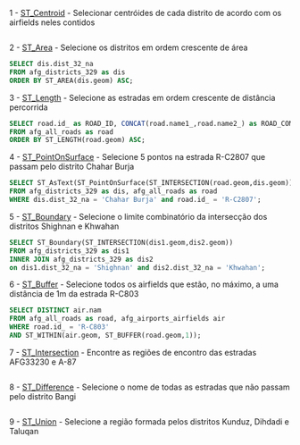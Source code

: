 1 - [ST_Centroid](http://postgis.net/docs/ST_Centroid.html) - Selecionar centróides de cada distrito de acordo com os airfields neles contidos

```sql

```

2 - [ST_Area](http://postgis.net/docs/ST_Area.html) - Selecione os distritos em ordem crescente de área

```sql
SELECT dis.dist_32_na
FROM afg_districts_329 as dis
ORDER BY ST_AREA(dis.geom) ASC;
```

3 - [ST_Length](http://postgis.net/docs/ST_Length.html) - Selecione as estradas em ordem crescente de distância percorrida

```sql
SELECT road.id_ as ROAD_ID, CONCAT(road.name1_,road.name2_) as ROAD_COMPLETE_NAME
FROM afg_all_roads as road
ORDER BY ST_LENGTH(road.geom) ASC;
```

4 - [ST_PointOnSurface](http://postgis.net/docs/ST_PointOnSurface.html) - Selecione 5 pontos na estrada R-C2807 que passam pelo distrito Chahar Burja

```sql
SELECT ST_AsText(ST_PointOnSurface(ST_INTERSECTION(road.geom,dis.geom)))
FROM afg_districts_329 as dis, afg_all_roads as road
WHERE dis.dist_32_na = 'Chahar Burja' and road.id_ = 'R-C2807';
```

5 - [ST_Boundary](http://postgis.net/docs/ST_Boundary.html) - Selecione o limite combinatório da intersecção dos distritos Shighnan e Khwahan

```sql
SELECT ST_Boundary(ST_INTERSECTION(dis1.geom,dis2.geom))
FROM afg_districts_329 as dis1
INNER JOIN afg_districts_329 as dis2
on dis1.dist_32_na = 'Shighnan' and dis2.dist_32_na = 'Khwahan';
```

6 - [ST_Buffer](http://postgis.net/docs/ST_Buffer.html) - Selecione todos os airfields que estão, no máximo, a uma distância de 1m da estrada R-C803

```sql
SELECT DISTINCT air.nam
FROM afg_all_roads as road, afg_airports_airfields air
WHERE road.id_ = 'R-C803'
AND ST_WITHIN(air.geom, ST_BUFFER(road.geom,1));
```

7 - [ST_Intersection](http://postgis.net/docs/ST_Intersection.html) - Encontre as regiões de encontro das estradas AFG33230 e A-87

```sql

```

8 - [ST_Difference](http://postgis.net/docs/ST_Difference.html) - Selecione o nome de todas as estradas que não passam pelo distrito Bangi

```sql

```

9 - [ST_Union](http://postgis.net/docs/ST_Union.html) - Selecione a região formada pelos distritos Kunduz, Dihdadi e Taluqan

```sql

```
